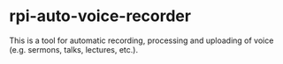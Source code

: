 # rpi-auto-voice-recorder

This is a tool for automatic recording, processing and uploading of voice (e.g. sermons, talks, lectures, etc.).
